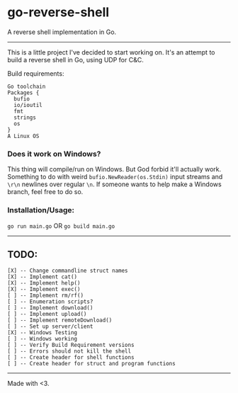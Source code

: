 # go-reverse-shell
A reverse shell implementation in Go.

---

This is a little project I've decided to start working on. It's an attempt to build a reverse shell in Go, using UDP for C&C.

Build requirements:

```
Go toolchain
Packages {
  bufio
  io/ioutil
  fmt
  strings
  os
}
A Linux OS
```

### Does it work on Windows?
This thing will compile/run on Windows. But God forbid it'll actually work.
Something to do with weird `bufio.NewReader(os.Stdin)` input streams and `\r\n` newlines over regular `\n`.
If someone wants to help make a Windows branch, feel free to do so.

### Installation/Usage:
`go run main.go` OR `go build main.go`

---

## TODO:
```
[X] -- Change commandline struct names
[X] -- Implement cat()
[X] -- Implement help()
[X] -- Implement exec()
[ ] -- Implement rm/rf()
[ ] -- Enumeration scripts?
[ ] -- Implement download()
[ ] -- Implement upload()
[ ] -- Implement remoteDownload()
[ ] -- Set up server/client
[X] -- Windows Testing
[ ] -- Windows working
[ ] -- Verify Build Requirement versions
[ ] -- Errors should not kill the shell
[ ] -- Create header for shell functions
[ ] -- Create header for struct and program functions
```

---

Made with <3.
